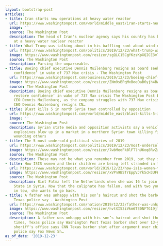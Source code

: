 ```yaml
---
layout: bootstrap-post
articles:
- title: Iran starts new operations at heavy water reactor
  url: https://www.washingtonpost.com/world/middle_east/iran-starts-new-operations-at-heavy-water-reactor/2019/12/23/e36bf7a8-2590-11ea-9cc9-e19cfbc87e51_story.html
  image: ''
  source: The Washington Post
  description: The head of Iran's nuclear agency says his country has begun new operations
    at a heavy water nuclear reactor
- title: What Trump was talking about in his baffling rant about wind energy
  url: https://www.washingtonpost.com/politics/2019/12/23/what-trump-was-talking-about-his-baffling-rant-about-wind-energy/
  image: https://www.washingtonpost.com/resizer/sgQLC15CgYKzsKpXQICE3vTwmgY=/1440x0/smart/arc-anglerfish-washpost-prod-washpost.s3.amazonaws.com/public/LQMK6JREXEI6VHGJ4GOPXSD6KE.jpg
  source: The Washington Post
  description: Parsing the unparseable.
- title: Boeing chief executive Dennis Muilenburg resigns as board seeks ‘to restore
    confidence’ in wake of 737 Max crisis - The Washington Post
  url: https://www.washingtonpost.com/business/2019/12/23/boeing-chief-executive-dennis-muilenburg-resigns-board-seeks-restore-confidence-wake-max-crisis/
  image: https://www.washingtonpost.com/resizer/ZNm0sBPqMxBoeOaB6yjh4BAPSyU=/1440x0/smart/arc-anglerfish-washpost-prod-washpost.s3.amazonaws.com/public/UP24ODRFRYI6VHGJ4GOPXSD6KE.jpg
  source: The Washington Post
  description: Boeing chief executive Dennis Muilenburg resigns as board seeks ‘to
    restore confidence’ in wake of 737 Max crisis The Washington Post Boeing fires
    CEO Dennis Muilenburg, as the company struggles with 737 Max crisis CNBC Boeing
    CEO Dennis Muilenburg resigns CN…
- title: Blast kills 5 in north Syria town controlled by opposition
  url: https://www.washingtonpost.com/world/middle_east/blast-kills-5-in-north-syria-town-controlled-by-opposition/2019/12/23/535c9718-258f-11ea-9cc9-e19cfbc87e51_story.html
  image: ''
  source: The Washington Post
  description: Syrian state media and opposition activists say a vehicle rigged with
    explosives blew up in a market in a northern Syrian town killing five people and
    wounding others
- title: The 5 most undersold political stories of 2019
  url: https://www.washingtonpost.com/politics/2019/12/23/most-undersold-political-stories/
  image: https://www.washingtonpost.com/resizer/7wbMeoFk8lFTlnU6oq8RvZzOw4c=/1440x0/smart/arc-anglerfish-washpost-prod-washpost.s3.amazonaws.com/public/A6NZAXRCN4I6VMBU3Z64FNIZTM.jpg
  source: The Washington Post
  description: These may not be what you remember from 2019, but they should be.
- title: How ISIS women and their children are being left stranded in the desert
  url: https://www.washingtonpost.com/world/2019/12/23/how-isis-women-their-children-are-being-left-stranded-desert/
  image: https://www.washingtonpost.com/resizer/xVPn9BSTrEppVJYk5cH3UFWUN9U=/1484x0/arc-anglerfish-washpost-prod-washpost.s3.amazonaws.com/public/NOCDSYBCXUI6VMBU3Z64FNIZTM.jpg
  source: The Washington Post
  description: Bint Fatma left the Netherlands when she was 16 to join the Islamic
    State in Syria. Now that the caliphate has fallen, and with two young children
    in tow, she wants to go back.
- title: A father was unhappy with his son’s haircut and shot the barber three times,
    Texas police say - Washington Post
  url: https://www.washingtonpost.com/nation/2019/12/23/father-was-unhappy-with-his-sons-haircut-shot-barber-three-times-texas-police-say/
  image: https://www.washingtonpost.com/resizer/hvtXI53iVkm6TE0NFTG19jl55lg=/1440x0/smart/arc-anglerfish-washpost-prod-washpost.s3.amazonaws.com/public/BHTNKSEBBQI6LC6SNAH77BUDAY.jpg
  source: The Washington Post
  description: A father was unhappy with his son’s haircut and shot the barber three
    times, Texas police say Washington Post Texas barber shot over 13-year-old's haircut,
    sheriff's office says CNN Texas barber shot after argument over child’s haircut,
    police say Fox News Sh…
as_of_date: '2019-12-23'
---
```


